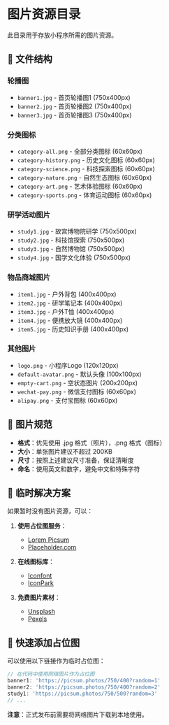# 图片资源目录

此目录用于存放小程序所需的图片资源。

## 📁 文件结构

### 轮播图
- `banner1.jpg` - 首页轮播图1 (750x400px)
- `banner2.jpg` - 首页轮播图2 (750x400px)
- `banner3.jpg` - 首页轮播图3 (750x400px)

### 分类图标
- `category-all.png` - 全部分类图标 (60x60px)
- `category-history.png` - 历史文化图标 (60x60px)
- `category-science.png` - 科技探索图标 (60x60px)
- `category-nature.png` - 自然生态图标 (60x60px)
- `category-art.png` - 艺术体验图标 (60x60px)
- `category-sports.png` - 体育运动图标 (60x60px)

### 研学活动图片
- `study1.jpg` - 故宫博物院研学 (750x500px)
- `study2.jpg` - 科技馆探索 (750x500px)
- `study3.jpg` - 自然博物馆 (750x500px)
- `study4.jpg` - 国学文化体验 (750x500px)

### 物品商城图片
- `item1.jpg` - 户外背包 (400x400px)
- `item2.jpg` - 研学笔记本 (400x400px)
- `item3.jpg` - 户外T恤 (400x400px)
- `item4.jpg` - 便携放大镜 (400x400px)
- `item5.jpg` - 历史知识手册 (400x400px)

### 其他图片
- `logo.png` - 小程序Logo (120x120px)
- `default-avatar.png` - 默认头像 (100x100px)
- `empty-cart.png` - 空状态图片 (200x200px)
- `wechat-pay.png` - 微信支付图标 (60x60px)
- `alipay.png` - 支付宝图标 (60x60px)

## 🎨 图片规范

- **格式**：优先使用 .jpg 格式（照片），.png 格式（图标）
- **大小**：单张图片建议不超过 200KB
- **尺寸**：按照上述建议尺寸准备，保证清晰度
- **命名**：使用英文和数字，避免中文和特殊字符

## 📝 临时解决方案

如果暂时没有图片资源，可以：

1. **使用占位图服务**：
   - [Lorem Picsum](https://picsum.photos/) 
   - [Placeholder.com](https://placeholder.com/)

2. **在线图标库**：
   - [Iconfont](https://www.iconfont.cn/)
   - [IconPark](https://iconpark.oceanengine.com/)

3. **免费图片素材**：
   - [Unsplash](https://unsplash.com/)
   - [Pexels](https://www.pexels.com/)

## 🔧 快速添加占位图

可以使用以下链接作为临时占位图：

```javascript
// 在代码中使用网络图片作为占位图
banner1: 'https://picsum.photos/750/400?random=1'
banner2: 'https://picsum.photos/750/400?random=2'
study1: 'https://picsum.photos/750/500?random=3'
// ...
```

**注意**：正式发布前需要将网络图片下载到本地使用。 